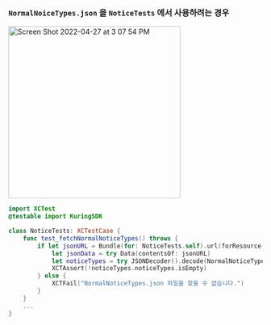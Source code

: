 ### `NormalNoiceTypes.json` 을 `NoticeTests` 에서 사용하려는 경우

<img width="341" alt="Screen Shot 2022-04-27 at 3 07 54 PM" src="https://user-images.githubusercontent.com/53814741/165452304-7064cfba-e850-4401-86a1-d2cc207f4d2c.png">

```swift
import XCTest
@testable import KuringSDK

class NoticeTests: XCTestCase {
    func test_fetchNormalNoticeTypes() throws {
        if let jsonURL = Bundle(for: NoticeTests.self).url(forResource: "NormalNoticeTypes", withExtension: "json") {
            let jsonData = try Data(contentsOf: jsonURL)
            let noticeTypes = try JSONDecoder().decode(NormalNoticeTypeResponse.self, from: jsonData)
            XCTAssert(!noticeTypes.noticeTypes.isEmpty)
        } else {
            XCTFail("NormalNoticeTypes.json 파일을 찾을 수 없습니다.")
        }
    }
    ...
}

```
